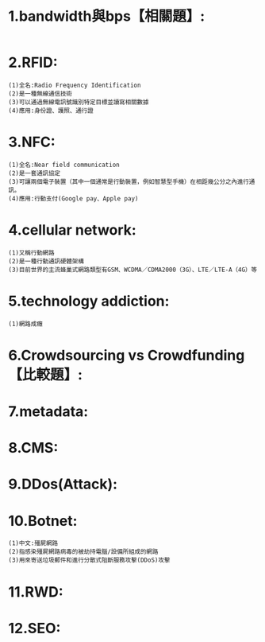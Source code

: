 # 1.bandwidth與bps【相關題】:
```

```
# 2.RFID:
```
(1)全名:Radio Frequency Identification
(2)是一種無線通信技術
(3)可以通過無線電訊號識別特定目標並讀寫相關數據
(4)應用:身份證、護照、通行證
```
# 3.NFC:
```
(1)全名:Near field communication
(2)是一套通訊協定
(3)可讓兩個電子裝置（其中一個通常是行動裝置，例如智慧型手機）在相距幾公分之內進行通訊。
(4)應用:行動支付(Google pay、Apple pay)
```
# 4.cellular network:
```
(1)又稱行動網路
(2)是一種行動通訊硬體架構
(3)目前世界的主流蜂巢式網路類型有GSM、WCDMA／CDMA2000（3G）、LTE／LTE-A（4G）等
```
# 5.technology addiction:
```
(1)網路成癮
```
# 6.Crowdsourcing vs Crowdfunding【比較題】:
# 7.metadata:
# 8.CMS:
# 9.DDos(Attack):
# 10.Botnet:
```
(1)中文:殭屍網路
(2)指感染殭屍網路病毒的被劫持電腦/設備所組成的網路
(3)用來寄送垃圾郵件和進行分散式阻斷服務攻擊(DDoS)攻擊
```
# 11.RWD:
# 12.SEO:
